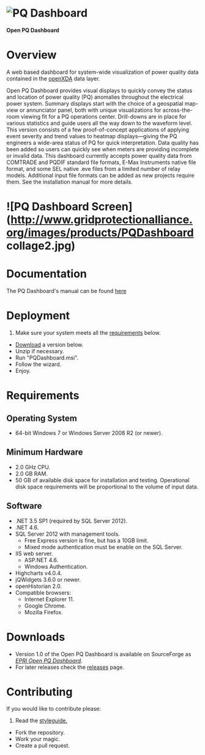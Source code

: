 # ![PQ Dashboard](http://www.gridprotectionalliance.org/images/products/PQDashboard.png)

**Open PQ Dashboard**

# Overview
A web based dashboard for system-wide visualization of power quality data contained in the [openXDA](https://github.com/GridProtectionAlliance/openXDA) data layer.

Open PQ Dashboard provides visual displays to quickly convey the status and location of power quality (PQ) anomalies throughout the electrical power system. Summary displays start with the choice of a geospatial map-view or annunciator panel, both with unique visualizations for across-the-room viewing fit for a PQ operations center. Drill-downs are in place for various statistics and guide users all the way down to the waveform level. This version consists of a few proof-of-concept applications of applying event severity and trend values to heatmap displays—giving the PQ engineers a wide-area status of PQ for quick interpretation. Data quality has been added so users can quickly see when meters are providing incomplete or invalid data. This dashboard currently accepts power quality data from COMTRADE and PQDIF standard file formats, E-Max Instruments native file format, and some SEL native .eve files from a limited number of relay models. Additional input file formats can be added as new projects require them. See the installation manual for more details.


# ![PQ Dashboard Screen](http://www.gridprotectionalliance.org/images/products/PQDashboard collage2.jpg)

# Documentation

The PQ Dashboard's manual can be found [here](https://github.com/GridProtectionAlliance/PQDashboard/blob/master/Open%20PQ%20Dashboard%20v1.0%20Manual.pdf)

# Deployment

1. Make sure your system meets all the [requirements](#requirements) below.
* [Download](#downloads) a version below.
* Unzip if necessary.
* Run "PQDashboard.msi".
* Follow the wizard.
* Enjoy.

# Requirements
## Operating System
* 64-bit Windows 7 or Windows Server 2008 R2 (or newer).

## Minimum Hardware
* 2.0 GHz CPU.
* 2.0 GB RAM.
* 50 GB of available disk space for installation and testing. Operational disk space requirements will be proportional to the volume of input data.

## Software
* .NET 3.5 SP1 (required by SQL Server 2012).
* .NET 4.6.
* SQL Server 2012 with management tools.
  * Free Express version is fine, but has a 10GB limit.
  * Mixed mode authentication must be enable on the SQL Server.
* IIS web server.
  * ASP.NET 4.6.
  * Windows Authentication.
* Highcharts v4.0.4.
* jQWidgets 3.6.0 or newer.
* openHistorian 2.0.
* Compatible browsers:
  * Internet Explorer 11.
  * Google Chrome.
  * Mozilla Firefox.

# Downloads
* Version 1.0 of the Open PQ Dashboard is available on SourceForge as [*EPRI Open PQ Dashboard*](https://sourceforge.net/projects/epriopenpqdashboard/).
* For later releases check the [releases](https://github.com/GridProtectionAlliance/PQDashboard/releases) page.

# Contributing
If you would like to contribute please:

1. Read the [styleguide.](https://www.gridprotectionalliance.org/docs/GPA_Coding_Guidelines_2011_03.pdf)
* Fork the repository.
* Work your magic.
* Create a pull request.
